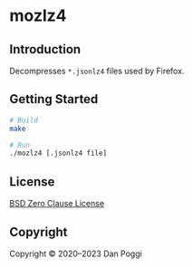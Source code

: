 # mozlz4

## Introduction

Decompresses `*.jsonlz4` files used by Firefox.

## Getting Started

```sh
# Build
make

# Run
./mozlz4 [.jsonlz4 file]
```

## License

[BSD Zero Clause License](https://spdx.org/licenses/0BSD.html)

## Copyright

Copyright &copy; 2020&ndash;2023 Dan Poggi
